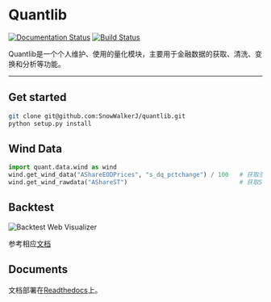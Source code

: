 # Quantlib

[![Documentation Status](https://readthedocs.org/projects/quantlib/badge/?version=latest)](http://quantlib.readthedocs.io/?badge=latest)
[![Build Status](https://travis-ci.org/SnowWalkerJ/quantlib.svg?branch=master)](https://travis-ci.org/SnowWalkerJ/quantlib)

Quantlib是一个个人维护、使用的量化模块，主要用于金融数据的获取、清洗、变换和分析等功能。

------------------

## Get started

```bash
git clone git@github.com:SnowWalkerJ/quantlib.git
python setup.py install
```

## Wind Data

```python
import quant.data.wind as wind
wind.get_wind_data("AShareEODPrices", "s_dq_pctchange") / 100   # 获取涨跌幅
wind.get_wind_rawdata("AShareST")                               # 获取ST信息
```

## Backtest

![Backtest Web Visualizer](http://quantlib.readthedocs.io/_images/backtest_web.jpg)

参考相应[文档](http://quantlib.readthedocs.io/backtest.html)

## Documents

文档部署在[Readthedocs](http://quantlib.readthedocs.io/)上。